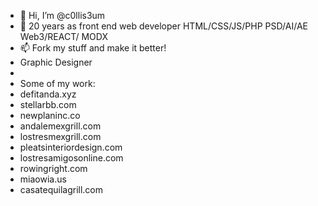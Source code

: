 - 👋 Hi, I’m @c0llis3um 
- 👀 20 years as front end web developer HTML/CSS/JS/PHP PSD/AI/AE Web3/REACT/ MODX
- 📫 Fork my stuff and make it better!
- Graphic Designer
- 
- Some of my work:
- defitanda.xyz
- stellarbb.com
- newplaninc.co
- andalemexgrill.com
- lostresmexgrill.com
- pleatsinteriordesign.com
- lostresamigosonline.com
- rowingright.com
- miaowia.us
- casatequilagrill.com
